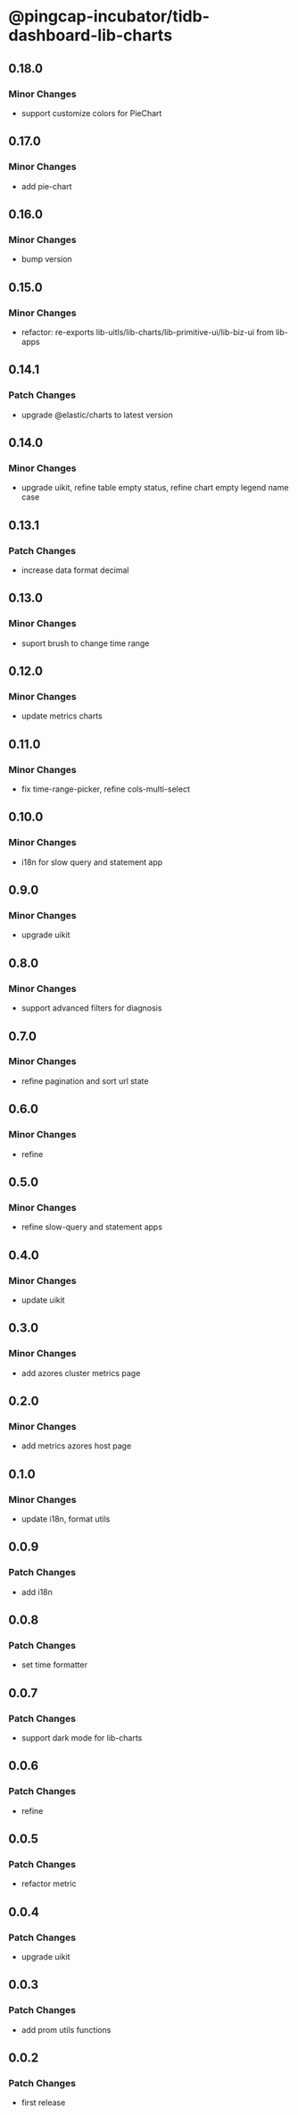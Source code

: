 # @pingcap-incubator/tidb-dashboard-lib-charts

## 0.18.0

### Minor Changes

- support customize colors for PieChart

## 0.17.0

### Minor Changes

- add pie-chart

## 0.16.0

### Minor Changes

- bump version

## 0.15.0

### Minor Changes

- refactor: re-exports lib-uitls/lib-charts/lib-primitive-ui/lib-biz-ui from lib-apps

## 0.14.1

### Patch Changes

- upgrade @elastic/charts to latest version

## 0.14.0

### Minor Changes

- upgrade uikit, refine table empty status, refine chart empty legend name case

## 0.13.1

### Patch Changes

- increase data format decimal

## 0.13.0

### Minor Changes

- suport brush to change time range

## 0.12.0

### Minor Changes

- update metrics charts

## 0.11.0

### Minor Changes

- fix time-range-picker, refine cols-multi-select

## 0.10.0

### Minor Changes

- i18n for slow query and statement app

## 0.9.0

### Minor Changes

- upgrade uikit

## 0.8.0

### Minor Changes

- support advanced filters for diagnosis

## 0.7.0

### Minor Changes

- refine pagination and sort url state

## 0.6.0

### Minor Changes

- refine

## 0.5.0

### Minor Changes

- refine slow-query and statement apps

## 0.4.0

### Minor Changes

- update uikit

## 0.3.0

### Minor Changes

- add azores cluster metrics page

## 0.2.0

### Minor Changes

- add metrics azores host page

## 0.1.0

### Minor Changes

- update i18n, format utils

## 0.0.9

### Patch Changes

- add i18n

## 0.0.8

### Patch Changes

- set time formatter

## 0.0.7

### Patch Changes

- support dark mode for lib-charts

## 0.0.6

### Patch Changes

- refine

## 0.0.5

### Patch Changes

- refactor metric

## 0.0.4

### Patch Changes

- upgrade uikit

## 0.0.3

### Patch Changes

- add prom utils functions

## 0.0.2

### Patch Changes

- first release
